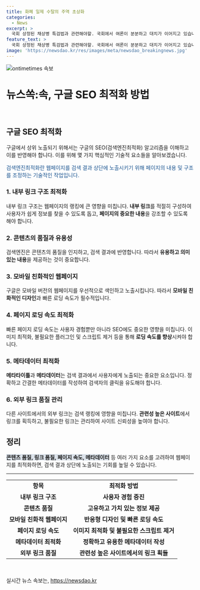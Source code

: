 ```yaml
---
title: 화폐 일제 수탈의 주역 초상화
categories:
  - News
excerpt: >
  국회 상정된 채상병 특검법과 관련해야할. 국회에서 여론이 분분하고 대치가 이어지고 있습니다. 또한, 검사 4명에 대한 탄핵소추안 발의에 검찰과 야당 간 강력한 대립이 이어지고 있습니다. 또한, 윤석열 대통령에 대한 탄핵청원이 100만명을 돌파하며 논란이 되고 있습니다. 그 외에도 서울시청 앞 역주행 사고, 윤 대통령의 조롱성 발언, 정부 인사 개각 등 다양한 사안들이 계속해서 나오고 있습니다. 함께 뉴스쏙:속도감을 느껴보세요!
feature_text: >
  국회 상정된 채상병 특검법과 관련해야할. 국회에서 여론이 분분하고 대치가 이어지고 있습니다. 또한, 검사 4명에 대한 탄핵소추안 발의에 검찰과 야당 간 강력한 대립이 이어지고 있습니다. 또한, 윤석열 대통령에 대한 탄핵청원이 100만명을 돌파하며 논란이 되고 있습니다. 그 외에도 서울시청 앞 역주행 사고, 윤 대통령의 조롱성 발언, 정부 인사 개각 등 다양한 사안들이 계속해서 나오고 있습니다. 함께 뉴스쏙:속도감을 느껴보세요!
image: 'https://newsdao.kr/res/images/meta/newsdao_breakingnews.jpg'
---
```


<p><img src="https://newsdao.kr/res/images/meta/newsdao_breakingnews.jpg" alt="ontimetimes 속보" /></p>

<h1>뉴스쏙:속, 구글 SEO 최적화 방법</h1>

<p data-ke-size="size16">&nbsp;</p>

<h2 data-ke-size="size26">구글 SEO 최적화</h2>

<p>구글에서 상위 노출되기 위해서는 구글의 SEO(검색엔진최적화) 알고리즘을 이해하고 이를 반영해야 합니다. 이를 위해 몇 가지 핵심적인 기술적 요소들을 알아보겠습니다.</p>

<p><span style="color: #1a5490;">검색엔진최적화란 웹페이지를 검색 결과 상단에 노출시키기 위해 페이지의 내용 및 구조를 조정하는 기술적인 작업입니다.</span></p>

<h3>1. 내부 링크 구조 최적화</h3>

<p>내부 링크 구조는 웹페이지의 랭킹에 큰 영향을 미칩니다. <b>내부 링크</b>를 적절히 구성하여 사용자가 쉽게 정보를 찾을 수 있도록 돕고, <b>페이지의 중요한 내용</b>을 강조할 수 있도록 해야 합니다.</p>

<h3>2. 콘텐츠의 품질과 유용성</h3>

<p>검색엔진은 콘텐츠의 품질을 인지하고, 검색 결과에 반영합니다. 따라서 <b>유용하고 의미 있는 내용</b>을 제공하는 것이 중요합니다.</p>

<h3>3. 모바일 친화적인 웹페이지</h3>

<p>구글은 모바일 버전의 웹페이지를 우선적으로 색인하고 노출시킵니다. 따라서 <b>모바일 친화적인 디자인</b>과 빠른 로딩 속도가 필수적입니다.</p>

<h3>4. 페이지 로딩 속도 최적화</h3>

<p>빠른 페이지 로딩 속도는 사용자 경험뿐만 아니라 SEO에도 중요한 영향을 미칩니다. 이미지 최적화, 불필요한 플러그인 및 스크립트 제거 등을 통해 <b>로딩 속도를 향상</b>시켜야 합니다.</p>

<h3>5. 메타데이터 최적화</h3>

<p><b>메타타이틀</b>과 <b>메타데이터</b>는 검색 결과에서 사용자에게 노출되는 중요한 요소입니다. 정확하고 간결한 메타데이터를 작성하여 검색자의 클릭을 유도해야 합니다.</p>

<h3>6. 외부 링크 품질 관리</h3>

<p>다른 사이트에서의 외부 링크는 검색 랭킹에 영향을 미칩니다. <b>관련성 높은 사이트</b>에서 링크를 획득하고, 불필요한 링크는 관리하여 사이트 신뢰성을 높여야 합니다.</p>

<h2>정리</h2>

<p><b><span style="background-color: #21538527;">콘텐츠 품질, 링크 품질, 페이지 속도, 메타데이터</span></b> 등 여러 가지 요소를 고려하여 웹페이지를 최적화하면, 검색 결과 상단에 노출되는 기회를 높일 수 있습니다.</p>

<hr>

<table>
    <tbody>
        <tr>
            <td style="text-align: center; height: 17px;"><b>항목</b></td>
            <td style="text-align: center; height: 17px;"><b>최적화 방법</b></td>
        </tr>
        <tr>
            <td style="text-align: center; height: 17px;"><b>내부 링크 구조</b></td>
            <td style="text-align: center; height: 17px;"><b>사용자 경험 증진</b></td>
        </tr>
        <tr>
            <td style="text-align: center; height: 17px;"><b>콘텐츠 품질</b></td>
            <td style="text-align: center; height: 17px;"><b>고유하고 가치 있는 정보 제공</b></td>
        </tr>
        <tr>
            <td style="text-align: center; height: 17px;"><b>모바일 친화적 웹페이지</b></td>
            <td style="text-align: center; height: 17px;"><b>반응형 디자인 및 빠른 로딩 속도</b></td>
        </tr>
        <tr>
            <td style="text-align: center; height: 17px;"><b>페이지 로딩 속도</b></td>
            <td style="text-align: center; height: 17px;"><b>이미지 최적화 및 불필요한 스크립트 제거</b></td>
        </tr>
        <tr>
            <td style="text-align: center; height: 17px;"><b>메타데이터 최적화</b></td>
            <td style="text-align: center; height: 17px;"><b>정확하고 유용한 메타데이터 작성</b></td>
        </tr>
        <tr>
            <td style="text-align: center; height: 17px;"><b>외부 링크 품질</b></td>
            <td style="text-align: center; height: 17px;"><b>관련성 높은 사이트에서의 링크 획들</b></td>
        </tr>
    </tbody>
</table>

<p data-ke-size="size16">&nbsp;</p>
실시간 뉴스 속보는, <a href="https://newsdao.kr" rel="dofollow">https://newsdao.kr</a>


